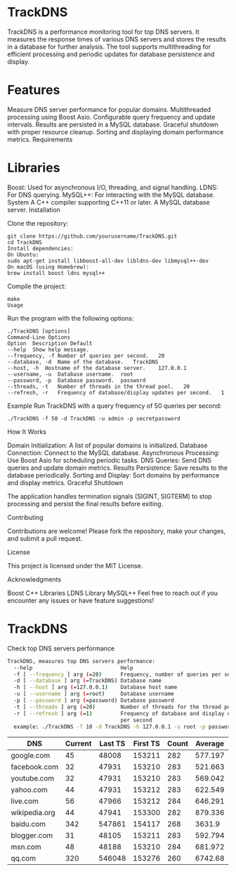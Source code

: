 # TrackDNS

TrackDNS is a performance monitoring tool for top DNS servers. It measures the response times of various DNS servers and stores the results in a database for further analysis. The tool supports multithreading for efficient processing and periodic updates for database persistence and display.

# Features
Measure DNS server performance for popular domains.
Multithreaded processing using Boost Asio.
Configurable query frequency and update intervals.
Results are persisted in a MySQL database.
Graceful shutdown with proper resource cleanup.
Sorting and displaying domain performance metrics.
Requirements

# Libraries
Boost: Used for asynchronous I/O, threading, and signal handling.
LDNS: For DNS querying.
MySQL++: For interacting with the MySQL database.
System
A C++ compiler supporting C++11 or later.
A MySQL database server.
Installation

Clone the repository:
```
git clone https://github.com/yourusername/TrackDNS.git
cd TrackDNS
Install dependencies:
On Ubuntu:
sudo apt-get install libboost-all-dev libldns-dev libmysql++-dev
On macOS (using Homebrew):
brew install boost ldns mysql++
```

Compile the project:
```
make
Usage
```

Run the program with the following options:
```
./TrackDNS [options]
Command-Line Options
Option	Description	Default
--help	Show help message.
--frequency, -f	Number of queries per second.	20
--database, -d	Name of the database.	TrackDNS
--host, -h	Hostname of the database server.	127.0.0.1
--username, -u	Database username.	root
--password, -p	Database password.	password
--threads, -t	Number of threads in the thread pool.	20
--refresh, -r	Frequency of database/display updates per second.	1
```

Example
Run TrackDNS with a query frequency of 50 queries per second:

```
./TrackDNS -f 50 -d TrackDNS -u admin -p secretpassword
```
How It Works

Domain Initialization: A list of popular domains is initialized.
Database Connection: Connect to the MySQL database.
Asynchronous Processing: Use Boost Asio for scheduling periodic tasks.
DNS Queries: Send DNS queries and update domain metrics.
Results Persistence: Save results to the database periodically.
Sorting and Display: Sort domains by performance and display metrics.
Graceful Shutdown

The application handles termination signals (SIGINT, SIGTERM) to stop processing and persist the final results before exiting.

Contributing

Contributions are welcome! Please fork the repository, make your changes, and submit a pull request.

License

This project is licensed under the MIT License.

Acknowledgments

Boost C++ Libraries
LDNS Library
MySQL++
Feel free to reach out if you encounter any issues or have feature suggestions!








# TrackDNS
Check top DNS servers performance

```bash
TrackDNS, measures top DNS servers performance:
  --help                            Help
  -f [ --frequency ] arg (=20)      Frequency, number of queries per second
  -d [ --database ] arg (=TrackDNS) Database name
  -h [ --host ] arg (=127.0.0.1)    Database host name
  -u [ --username ] arg (=root)     Database username
  -p [ --password ] arg (=password) Database password
  -t [ --threads ] arg (=20)        Number of threads for the thread pool
  -r [ --refresh ] arg (=1)         Frequency of database and display update 
                                    per second                                  
  example: ./TrackDNS -f 10 -d TrackDNS -h 127.0.0.1 -u root -p password
```
                                    

| DNS           | Current | Last TS | First TS | Count | Average | Deviation | 
|---------------|---------|---------|----------|-------|---------|-----------| 
| google.com    | 45      | 48008   | 153211   | 282   | 577.197 | 2.34871   | 
| facebook.com  | 32      | 47931   | 153210   | 283   | 521.663 | 1.73256   | 
| youtube.com   | 32      | 47931   | 153210   | 283   | 569.042 | 2.29758   | 
| yahoo.com     | 44      | 47931   | 153212   | 283   | 622.549 | 1.53519   | 
| live.com      | 56      | 47966   | 153212   | 284   | 646.291 | 2.21074   | 
| wikipedia.org | 44      | 47941   | 153300   | 282   | 879.336 | 4.8303    | 
| baidu.com     | 342     | 547861  | 154117   | 268   | 3631.9  | 40.5146   | 
| blogger.com   | 31      | 48105   | 153211   | 283   | 592.794 | 2.47657   | 
| msn.com       | 48      | 48188   | 153210   | 284   | 681.972 | 2.55711   | 
| qq.com        | 320     | 546048  | 153276   | 260   | 6742.68 | 54.298    | 

